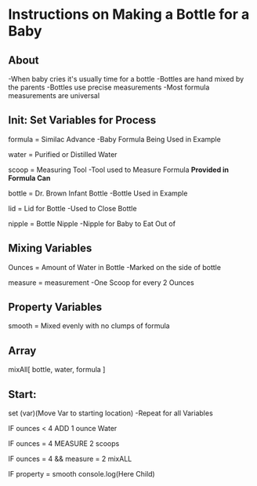 # Instructions on Making a Bottle for a Baby

## About

-When baby cries it's usually time for a bottle
-Bottles are hand mixed by the parents
-Bottles use precise measurements
-Most formula measurements are universal

## Init: Set Variables for Process

formula = Similac Advance
-Baby Formula Being Used in Example

water = Purified or Distilled Water

scoop = Measuring Tool
-Tool used to Measure Formula **Provided in Formula Can**

bottle = Dr. Brown Infant Bottle
-Bottle Used in Example

lid = Lid for Bottle
-Used to Close Bottle

nipple = Bottle Nipple
-Nipple for Baby to Eat Out of

## Mixing Variables

Ounces = Amount of Water in Bottle
-Marked on the side of bottle

measure = measurement
-One Scoop for every 2 Ounces

## Property Variables

smooth = Mixed evenly with no clumps of formula

## Array

mixAll[
    bottle, water, formula
]

## Start:

set (var)(Move Var to starting location)
-Repeat for all Variables 

IF ounces < 4
    ADD 1 ounce Water

IF ounces = 4
    MEASURE 2 scoops

IF ounces = 4 && measure = 2
    mixALL

IF property = smooth
    console.log(Here Child)